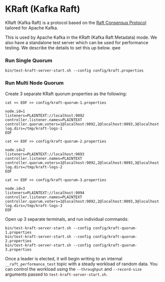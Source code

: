 KRaft (Kafka Raft)
==================
KRaft (Kafka Raft) is a protocol based on the [Raft Consensus Protocol](https://www.usenix.org/system/files/conference/atc14/atc14-paper-ongaro.pdf)
tailored for Apache Kafka.

This is used by Apache Kafka in the KRaft (Kafka Raft Metadata) mode. We
also have a standalone test server which can be used for performance testing. We describe the details to set this up below.
qwe
### Run Single Quorum ###
    bin/test-kraft-server-start.sh --config config/kraft.properties

### Run Multi Node Quorum ###
Create 3 separate KRaft quorum properties as the following:

`cat << EOF >> config/kraft-quorum-1.properties`
    
    node.id=1
    listeners=PLAINTEXT://localhost:9092
    controller.listener.names=PLAINTEXT
    controller.quorum.voters=1@localhost:9092,2@localhost:9093,3@localhost:9094
    log.dirs=/tmp/kraft-logs-1
    EOF

`cat << EOF >> config/kraft-quorum-2.properties`
    
    node.id=2
    listeners=PLAINTEXT://localhost:9093
    controller.listener.names=PLAINTEXT
    controller.quorum.voters=1@localhost:9092,2@localhost:9093,3@localhost:9094
    log.dirs=/tmp/kraft-logs-2
    EOF
    
`cat << EOF >> config/kraft-quorum-3.properties`
    
    node.id=3
    listeners=PLAINTEXT://localhost:9094
    controller.listener.names=PLAINTEXT
    controller.quorum.voters=1@localhost:9092,2@localhost:9093,3@localhost:9094
    log.dirs=/tmp/kraft-logs-3
    EOF
 
Open up 3 separate terminals, and run individual commands:

    bin/test-kraft-server-start.sh --config config/kraft-quorum-1.properties
    bin/test-kraft-server-start.sh --config config/kraft-quorum-2.properties
    bin/test-kraft-server-start.sh --config config/kraft-quorum-3.properties

Once a leader is elected, it will begin writing to an internal
`__raft_performance_test` topic with a steady workload of random data.
You can control the workload using the `--throughput` and `--record-size`
arguments passed to `test-kraft-server-start.sh`.
